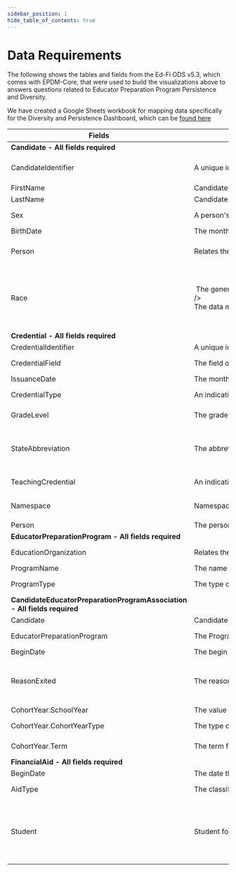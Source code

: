 ```yaml
---
sidebar_position: 1
hide_table_of_contents: true
---
```


# Data Requirements

The following shows the tables and fields from the Ed-Fi ODS v5.3, which comes with EPDM-Core, that were used to build the visualizations above to answers questions related to Educator Preparation Program Persistence and Diversity.

We have created a Google Sheets workbook for mapping data specifically for the Diversity and Persistence Dashboard, which can be [found here](https://docs.google.com/spreadsheets/d/1eAb3-XQgIrNkyEsSHYik8HNDvv85MRdq66CY7Cu27uw/edit#gid=1865042024)

| Fields | EPDM Description | EPDM DataType | Other Comment |
| --- | --- | --- | --- |
| **Candidate - All fields required** |   |   |   |
| CandidateIdentifier | A unique identifier for each candidate record. | String (60) | Identifiers can be determined by SI if they don't already exist |
| FirstName | Candidate first name. | String (75) |   |
| LastName | Candidate last name. | String (75) |   |
| Sex | A person's gender. | DescriptorDataType (enumeration) | Female, Male, Non-Binary, Not Selected |
| BirthDate | The month, day, and year on which an individual was born. | Date |   |
| Person | Relates the candidate to a generic person. | Person reference | If institution uses a person ID system, will use that info, otherwise created by SI |
| Race |  The general racial category which most clearly reflects the individual's recognition of his or her community or with which the individual most identifies.  /><br />The data model allows for multiple entries so that each individual can specify all appropriate races. | DescriptorDataType (enumeration) | American Indian - Alaska Native, Asian, Black - African American, Choose Not to Respond, Hispanic/Latino, Native Hawaiian - Pacific Islander, Other, White |
| **Credential - All fields required** |   |   |   |
| CredentialIdentifier | A unique identifier assigned to each record in the Credential Extension table. | String (60) |   |
| CredentialField | The field of certification for the certificate (e.g., Mathematics, Music). | DescriptorDataType (enumeration) | See DescriptorValues tab for possible values |
| IssuanceDate | The month, day, and year on which an active credential was issued to an individual. | Date |   |
| CredentialType | An indication of the category of credential an individual holds. | DescriptorDataType (enumeration) | See DescriptorValues tab for possible values |
| GradeLevel | The grade level(s) certified for teaching. | DescriptorDataType (enumeration) collection | See DescriptorValues tab for possible values |
| StateAbbreviation | The abbreviation for the name of the state (within the United States) or extra-state jurisdiction in which a license/credential was issued. | DescriptorDataType (enumeration) | Standard two character abreviation for State of issueance - See DescriptorValues tab for possible values |
| TeachingCredential | An indication of the category of a legal document giving authorization to perform teaching assignment services. | DescriptorDataType (enumeration) |   |
| Namespace | Namespace for the Credential. | String (255) | string of the form `uri:://your_instiution.edu` will be determined by SI |
| Person | The person who obtained and is holding the credential. | Person reference | created by SI |
| **EducatorPreparationProgram - All fields required** |   |   |   |
| EducationOrganization | Relates the program to an EducationOrganization. | EducationOrganization reference | education organizations will be created by SI |
| ProgramName | The name of the Educator Preparation Program. | String (255) |   |
| ProgramType | The type of program. | DescriptorDataType (enumeration) | See DescriptorValues tab for possible values |
| **CandidateEducatorPreparationProgramAssociation - All fields required** |   |   |   |
| Candidate | Candidate for the association. | Candidate reference |   |
| EducatorPreparationProgram | The Program associated to the Candidate. | EducatorPreparationProgram reference |   |
| BeginDate | The begin date for the association. | Date |   |
| ReasonExited | The reason the candidate exited the program. |   | For determining program completion for the dashboard, the descriptor value must be set to 'Completed' |
| CohortYear.SchoolYear | The value for the school year for the cohort | enumeration | four-digit year |
| CohortYear.CohortYearType | The type of the cohort year | DescriptorDataType (enumeration) |   |
| CohortYear.Term | The term for the cohort | DescriptorDataType (enumeration) |   |
| **FinancialAid - All fields required** |   |   |   |
| BeginDate | The date the aid took effect | Date |   |
| AidType | The classification of financial aid awarded to a person for the academic term/year. | DescriptorDataType (enumeration) |   |
| Student | Student for the association | Student reference | A student entity must be created to use financial aid, in most cases the student identifier will be the candidate identifier. If you are using a SI, this will be handled by the SI |
